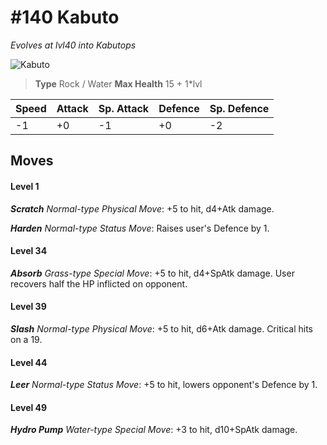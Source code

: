 # #140 Kabuto
*Evolves at lvl40 into Kabutops*

![Kabuto](https://img.pokemondb.net/sprites/home/normal/1x/kabuto.png)

> **Type** Rock / Water
> **Max Health** 15 + 1\*lvl

| Speed | Attack | Sp. Attack | Defence | Sp. Defence |
| ----- | ------ | ---------- | ------- | ----------- |
| -1 | +0 | -1 | +0 | -2 |

## Moves
#### Level 1

***Scratch** Normal-type Physical Move*: +5 to hit, d4+Atk damage. 

***Harden** Normal-type Status Move*: Raises user's Defence by 1.
#### Level 34

***Absorb** Grass-type Special Move*: +5 to hit, d4+SpAtk damage. User recovers half the HP inflicted on opponent.
#### Level 39

***Slash** Normal-type Physical Move*: +5 to hit, d6+Atk damage. Critical hits on a 19.
#### Level 44

***Leer** Normal-type Status Move*: +5 to hit, lowers opponent's Defence by 1.
#### Level 49

***Hydro Pump** Water-type Special Move*: +3 to hit, d10+SpAtk damage. 

